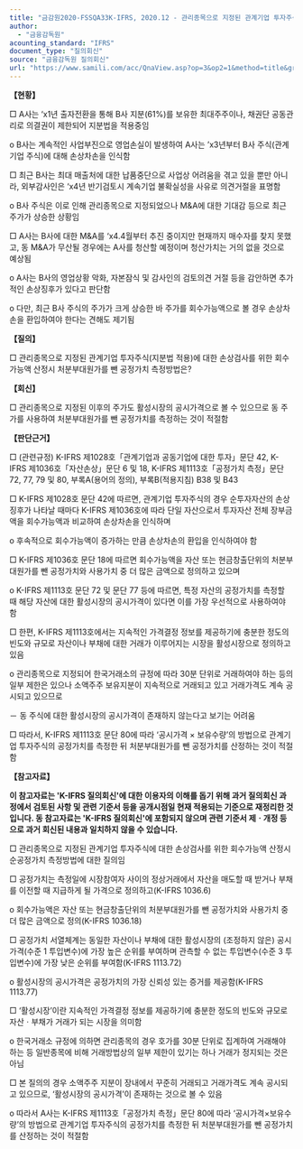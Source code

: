 ```yaml
---
title: "금감원2020-FSSQA33K-IFRS, 2020.12 - 관리종목으로 지정된 관계기업 투자주식 손상차손 관련 회계처리 (회신일 '13.11.12.)"
author:
  - "금융감독원"
acounting_standard: "IFRS"
document_type: "질의회신"
source: "금융감독원 질의회신"
url: "https://www.samili.com/acc/QnaView.asp?op=3&op2=1&method=title&group=2122-15;1&orgcode=1&searchword=&page=2&code=%EA%B8%88%EA%B0%90%EC%9B%902020%2DFSSQA33%5FK%2DIFRS%3A20201229"
---
```

**【현황】**

□ A사는 ‘x1년 출자전환을 통해 B사 지분(61%)를 보유한 최대주주이나, 채권단 공동관리로 의결권이 제한되어 지분법을 적용중임

o B사는 계속적인 사업부진으로 영업손실이 발생하여 A사는 ’x3년부터 B사 주식(관계기업 주식)에 대해 손상차손을 인식함

  

□ 최근 B사는 최대 매출처에 대한 납품중단으로 사업상 어려움을 겪고 있을 뿐만 아니라, 외부감사인은 ‘x4년 반기검토시 계속기업 불확실성을 사유로 의견거절을 표명함

o B사 주식은 이로 인해 관리종목으로 지정되었으나 M&A에 대한 기대감 등으로 최근 주가가 상승한 상황임

  

□ A사는 B사에 대한 M&A를 ‘x4.4월부터 추진 중이지만 현재까지 매수자를 찾지 못했고, 동 M&A가 무산될 경우에는 A사를 청산할 예정이며 청산가치는 거의 없을 것으로 예상됨

o A사는 B사의 영업상황 악화, 자본잠식 및 감사인의 검토의견 거절 등을 감안하면 추가적인 손상징후가 있다고 판단함

o 다만, 최근 B사 주식의 주가가 크게 상승한 바 주가를 회수가능액으로 볼 경우 손상차손을 환입하여야 한다는 견해도 제기됨

  
**【질의】**

□ 관리종목으로 지정된 관계기업 투자주식(지분법 적용)에 대한 손상검사를 위한 회수가능액 산정시 처분부대원가를 뺀 공정가치 측정방법은?

  
  

**【회신】**

□ 관리종목으로 지정된 이후의 주가도 활성시장의 공시가격으로 볼 수 있으므로 동 주가를 사용하여 처분부대원가를 뺀 공정가치를 측정하는 것이 적절함

  
  

**【판단근거】**

□ (관련규정) K-IFRS 제1028호「관계기업과 공동기업에 대한 투자」문단 42, K-IFRS 제1036호「자산손상」문단 6 및 18, K-IFRS 제1113호「공정가치 측정」문단 72, 77, 79 및 80, 부록A(용어의 정의), 부록B(적용지침) B38 및 B43

  

□ K-IFRS 제1028호 문단 42에 따르면, 관계기업 투자주식의 경우 순투자자산의 손상 징후가 나타날 때마다 K-IFRS 제1036호에 따라 단일 자산으로서 투자자산 전체 장부금액을 회수가능액과 비교하여 손상차손을 인식하며

o 후속적으로 회수가능액이 증가하는 만큼 손상차손의 환입을 인식하여야 함

  

□ K-IFRS 제1036호 문단 18에 따르면 회수가능액을 자산 또는 현금창출단위의 처분부대원가를 뺀 공정가치와 사용가치 중 더 많은 금액으로 정의하고 있으며

o K-IFRS 제1113호 문단 72 및 문단 77 등에 따르면, 특정 자산의 공정가치를 측정할 때 해당 자산에 대한 활성시장의 공시가격이 있다면 이를 가장 우선적으로 사용하여야 함

  

□ 한편, K-IFRS 제1113호에서는 지속적인 가격결정 정보를 제공하기에 충분한 정도의 빈도와 규모로 자산이나 부채에 대한 거래가 이루어지는 시장을 활성시장으로 정의하고 있음

o 관리종목으로 지정되어 한국거래소의 규정에 따라 30분 단위로 거래하여야 하는 등의 일부 제한은 있으나 소액주주 보유지분이 지속적으로 거래되고 있고 거래가격도 계속 공시되고 있으므로

－ 동 주식에 대한 활성시장의 공시가격이 존재하지 않는다고 보기는 어려움

  

□ 따라서, K-IFRS 제1113호 문단 80에 따라 ‘공시가격 × 보유수량’의 방법으로 관계기업 투자주식의 공정가치를 측정한 뒤 처분부대원가를 뺀 공정가치를 산정하는 것이 적절함

  
**【참고자료】**

**이 참고자료는 'K-IFRS 질의회신'에 대한 이용자의 이해를 돕기 위해 과거 질의회신 과정에서 검토된 사항 및 관련 기준서 등을 공개시점일 현재 적용되는 기준으로 재정리한 것입니다. 동 참고자료는 'K-IFRS 질의회신'에 포함되지 않으며 관련 기준서 제ㆍ개정 등으로 과거 회신된 내용과 일치하지 않을 수 있습니다.**

  

□ 관리종목으로 지정된 관계기업 투자주식에 대한 손상검사를 위한 회수가능액 산정시 순공정가치 측정방법에 대한 질의임

  

□ 공정가치는 측정일에 시장참여자 사이의 정상거래에서 자산을 매도할 때 받거나 부채를 이전할 때 지급하게 될 가격으로 정의하고(K-IFRS 1036.6)

o 회수가능액은 자산 또는 현금창출단위의 처분부대원가를 뺀 공정가치와 사용가치 중 더 많은 금액으로 정의(K-IFRS 1036.18)

  

□ 공정가치 서열체계는 동일한 자산이나 부채에 대한 활성시장의 (조정하지 않은) 공시가격(수준 1 투입변수)에 가장 높은 순위를 부여하며 관측할 수 없는 투입변수(수준 3 투입변수)에 가장 낮은 순위를 부여함(K-IFRS 1113.72)

o 활성시장의 공시가격은 공정가치의 가장 신뢰성 있는 증거를 제공함(K-IFRS 1113.77)

  

□ ‘활성시장’이란 지속적인 가격결정 정보를 제공하기에 충분한 정도의 빈도와 규모로 자산ㆍ부채가 거래가 되는 시장을 의미함

o 한국거래소 규정에 의하면 관리종목의 경우 호가를 30분 단위로 집계하여 거래해야 하는 등 일반종목에 비해 거래방법상의 일부 제한이 있기는 하나 거래가 정지되는 것은 아님

  

□ 본 질의의 경우 소액주주 지분이 장내에서 꾸준히 거래되고 거래가격도 계속 공시되고 있으므로, ‘활성시장의 공시가격’이 존재하는 것으로 볼 수 있음

o 따라서 A사는 K-IFRS 제1113호「공정가치 측정」문단 80에 따라 ‘공시가격×보유수량’의 방법으로 관계기업 투자주식의 공정가치를 측정한 뒤 처분부대원가를 뺀 공정가치를 산정하는 것이 적절함
